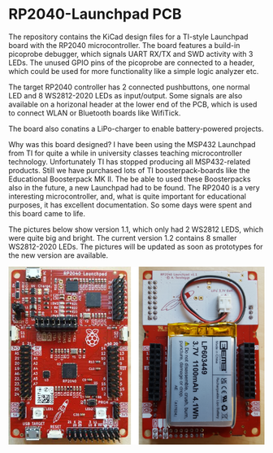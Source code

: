 # RP2040-Launchpad PCB

The repository contains the KiCad design files for a TI-style Launchpad board
with the RP2040 microcontroller. The board features a build-in picoprobe
debugger, which signals UART RX/TX and SWD activity with 3 LEDs. The unused
GPIO pins of the picoprobe are connected to a header, which could be used
for more functionality like a simple logic analyzer etc.

The target RP2040 controller has 2 connected pushbuttons, one normal LED and
8 WS2812-2020 LEDs as input/output. Some signals are also available on a
horizonal header at the lower end of the PCB, which is used to connect WLAN or
Bluetooth boards like WifiTick.

The board also conatins a LiPo-charger to enable battery-powered projects.

Why was this board designed? I have been using the MSP432 Launchpad from TI for
quite a while in university classes teaching microcontroller technology.
Unfortunately TI has stopped producing all MSP432-related products. Still we
have purchased lots of TI boosterpack-boards like the Educational Boosterpack MK II.
The be able to used these Boosterpacks also in the future, a new Launchpad had
to be found. The RP2040 is a very interesting microcontroller, and, what is
quite important for educational purposes, it has excellent documentation.
So some days were spent and this board came to life.

The pictures below show version 1.1, which only had 2 WS2812 LEDS, which were
quite big and bright. The current version 1.2 contains 8 smaller WS2812-2020
LEDs. The pictures will be updated as soon as prototypes for the new version
are available.
 
![RP2040 Lauchpad picture 1](images/rp2040-launchpad.png)

